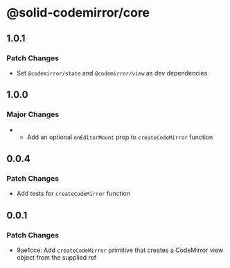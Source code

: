 # @solid-codemirror/core

## 1.0.1

### Patch Changes

- Set `@codemirror/state` and `@codemirror/view` as dev dependencies

## 1.0.0

### Major Changes

- - Add an optional `onEditorMount` prop to `createCodeMirror` function

## 0.0.4

### Patch Changes

- Add tests for `createCodeMirror` function

## 0.0.1

### Patch Changes

- 9ae1cce: Add `createCodeMirror` primitive that creates a CodeMirror view object from the supplied ref

